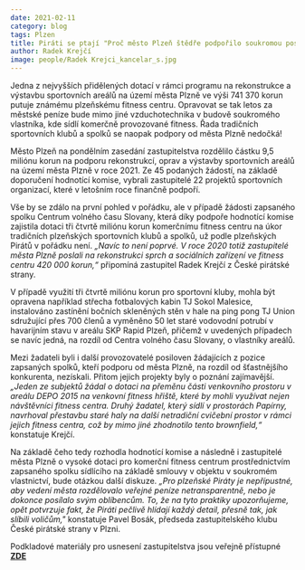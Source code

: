 ```yaml
---
date: 2021-02-11
category: blog
tags: Plzen 
title: Piráti se ptají "Proč město Plzeň štědře podpořilo soukromou posilovnu?“ Na pomoc řadě klubů a spolků pak nezbylo!
author: Radek Krejčí
image: people/Radek Krejci_kancelar_s.jpg
---
```


Jedna z nejvyšších přidělených dotací v rámci programu na rekonstrukce a výstavbu sportovních areálů na území města Plzně ve výši 741 370 korun putuje známému plzeňskému fitness centru. Opravovat se tak letos za městské peníze bude mimo jiné vzduchotechnika v budově soukromého vlastníka, kde sídlí komerčně provozované fitness. Řada tradičních sportovních klubů a spolků se naopak podpory od města Plzně nedočká!

Město Plzeň na pondělním zasedání zastupitelstva rozdělilo částku 9,5 miliónu korun na podporu rekonstrukcí, oprav a výstavby sportovních areálů na území města Plzně v roce 2021. Ze 45 podaných žádostí, na základě doporučení hodnotící komise, vybrali zastupitelé 22 projektů sportovních organizací, které v letošním roce finančně podpoří. 

Vše by se zdálo na první pohled v pořádku, ale v případě žádosti zapsaného spolku Centrum volného času Slovany, která díky podpoře hodnotící komise zajistila dotaci tři čtvrtě miliónu korun komerčnímu fitness centru na úkor tradičních plzeňských sportovních klubů a spolků, už podle plzeňských Pirátů v pořádku není. *„Navíc to není poprvé. V roce 2020 totiž zastupitelé města Plzně poslali na rekonstrukci sprch a sociálních zařízení ve fitness centru 420 000 korun,“* připomíná zastupitel Radek Krejčí z České pirátské strany.

V případě využití tři čtvrtě miliónu korun pro sportovní kluby, mohla být opravena například střecha fotbalových kabin TJ Sokol Malesice, instalováno zastínění bočních skleněných stěn v hale na ping pong TJ Union sdružující přes 700 členů a vyměněno 50 let staré vodovodní potrubí v havarijním stavu v areálu SKP Rapid Plzeň, přičemž v uvedených případech se navíc jedná, na rozdíl od Centra volného času Slovany, o vlastníky areálů.

Mezi žadateli byli i další provozovatelé posiloven žádajících z pozice zapsaných spolků, kteří podporu od města Plzně, na rozdíl od šťastnějšího konkurenta, nezískali. Přitom jejich projekty byly o poznání zajímavější. *„Jeden ze subjektů žádal o dotaci na přeměnu části venkovního prostoru v areálu DEPO 2015 na venkovní fitness hřiště, které by mohli využívat nejen návštěvníci fitness centra. Druhý žadatel, který sídlí v prostorách Papírny, navrhoval přestavbu staré haly na další netradiční cvičební prostor v rámci jejich fitness centra, což by mimo jiné zhodnotilo tento brownfield,“* konstatuje Krejčí.

Na základě čeho tedy rozhodla hodnotící komise a následně i zastupitelé města Plzně o vysoké dotaci pro komerční fitness centrum prostřednictvím zapsaného spolku sídlícího na základě smlouvy v objektu v soukromém vlastnictví, bude otázkou další diskuze. *„Pro plzeňské Piráty je nepřípustné, aby vedení města rozdělovalo veřejné peníze netransparentně, nebo je dokonce posílalo svým oblíbencům. To, že na tyto praktiky upozorňujeme, opět potvrzuje fakt, že Piráti pečlivě hlídají každý detail, přesně tak, jak slíbili voličům,"* konstatuje Pavel Bosák, předseda zastupitelského klubu České pirátské strany v Plzni.

Podkladové materiály pro usnesení zastupitelstva jsou veřejně přístupné <a target="_blank" href="https://usneseni.plzen.eu/index.php?page=podklady_dlgdetail&id=90773"><b>ZDE</b></a>


